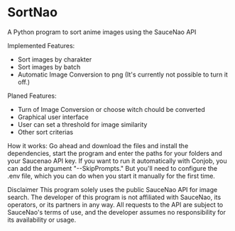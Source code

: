 # SortNao
A Python program to sort anime images using the SauceNao API

Implemented Features:
- Sort images by charakter
- Sort images by batch
- Automatic Image Conversion to png (It's currently not possible to turn it off.)


Planed Features:
- Turn of Image Conversion or choose witch chould be converted
- Graphical user interface
- User can set a threshold for image similarity
- Other sort criterias


How it works:
Go ahead and download the files and install the dependencies, start the program and enter the paths for your folders and your Saucenao API key.
If you want to run it automatically with Conjob, you can add the argument "--SkipPrompts." But you'll need to configure the .env file, which you can do when you start it manually for the first time.


Disclaimer
This program solely uses the public SauceNao API for image search. The developer of this program is not affiliated with SauceNao, its operators, or its partners in any way. All requests to the API are subject to SauceNao's terms of use, and the developer assumes no responsibility for its availability or usage.


